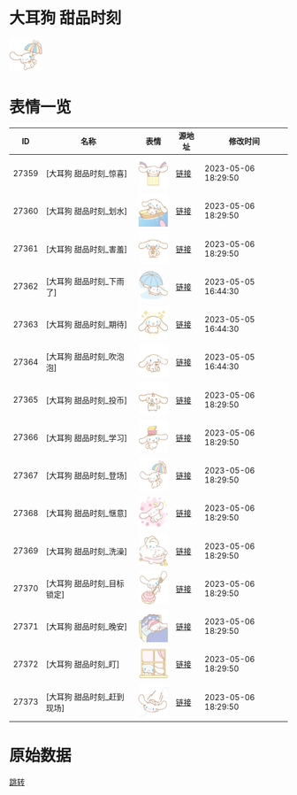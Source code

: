 # 大耳狗 甜品时刻

<img src="./cover.png" height="60" alt="cover" />

# 表情一览

|ID|名称|表情|源地址|修改时间|
|----|----|----|----|----|
|27359|[大耳狗 甜品时刻_惊喜]|<img src="./pic/027359_%5B大耳狗 甜品时刻_惊喜%5D.png" height="60" alt="惊喜"/>|[链接](https://i0.hdslb.com/bfs/garb/c2f91fd044a57d456eb28476578f02ec2208bf16.png)|2023-05-06 18:29:50|
|27360|[大耳狗 甜品时刻_划水]|<img src="./pic/027360_%5B大耳狗 甜品时刻_划水%5D.png" height="60" alt="划水"/>|[链接](https://i0.hdslb.com/bfs/garb/d969d9f4ede66f9e6a5e12465aae38c9ece424f5.png)|2023-05-06 18:29:50|
|27361|[大耳狗 甜品时刻_害羞]|<img src="./pic/027361_%5B大耳狗 甜品时刻_害羞%5D.png" height="60" alt="害羞"/>|[链接](https://i0.hdslb.com/bfs/garb/566775b3e48df31ecc47885f2c689ce7d2cb0aab.png)|2023-05-06 18:29:50|
|27362|[大耳狗 甜品时刻_下雨了]|<img src="./pic/027362_%5B大耳狗 甜品时刻_下雨了%5D.png" height="60" alt="下雨了"/>|[链接](https://i0.hdslb.com/bfs/garb/b60af7ae78727b35575bf90ccd87205e9863ee86.png)|2023-05-05 16:44:30|
|27363|[大耳狗 甜品时刻_期待]|<img src="./pic/027363_%5B大耳狗 甜品时刻_期待%5D.png" height="60" alt="期待"/>|[链接](https://i0.hdslb.com/bfs/garb/0aa45ddfe7160481684bfd25601c096801a2f166.png)|2023-05-05 16:44:30|
|27364|[大耳狗 甜品时刻_吹泡泡]|<img src="./pic/027364_%5B大耳狗 甜品时刻_吹泡泡%5D.png" height="60" alt="吹泡泡"/>|[链接](https://i0.hdslb.com/bfs/garb/de6e385b91fdf8bcf4e2e513d32b0816c93be7a0.png)|2023-05-05 16:44:30|
|27365|[大耳狗 甜品时刻_投币]|<img src="./pic/027365_%5B大耳狗 甜品时刻_投币%5D.png" height="60" alt="投币"/>|[链接](https://i0.hdslb.com/bfs/garb/2269d24f2692f730aa8045ba05f1e914deb7b707.png)|2023-05-06 18:29:50|
|27366|[大耳狗 甜品时刻_学习]|<img src="./pic/027366_%5B大耳狗 甜品时刻_学习%5D.png" height="60" alt="学习"/>|[链接](https://i0.hdslb.com/bfs/garb/ea0a1512fd0f43ffb7c3e586cfe210ce5398fef1.png)|2023-05-06 18:29:50|
|27367|[大耳狗 甜品时刻_登场]|<img src="./pic/027367_%5B大耳狗 甜品时刻_登场%5D.png" height="60" alt="登场"/>|[链接](https://i0.hdslb.com/bfs/garb/307aa3ec93e2a6bc2f3c97dbf347aa6018bfcd8c.png)|2023-05-06 18:29:50|
|27368|[大耳狗 甜品时刻_惬意]|<img src="./pic/027368_%5B大耳狗 甜品时刻_惬意%5D.png" height="60" alt="惬意"/>|[链接](https://i0.hdslb.com/bfs/garb/092f709808f5247d9f440e62c2aea4834c5a021b.png)|2023-05-06 18:29:50|
|27369|[大耳狗 甜品时刻_洗澡]|<img src="./pic/027369_%5B大耳狗 甜品时刻_洗澡%5D.png" height="60" alt="洗澡"/>|[链接](https://i0.hdslb.com/bfs/garb/1503ea70cfba97a2e7ac586ad3eb9ce27ed0accf.png)|2023-05-06 18:29:50|
|27370|[大耳狗 甜品时刻_目标锁定]|<img src="./pic/027370_%5B大耳狗 甜品时刻_目标锁定%5D.png" height="60" alt="目标锁定"/>|[链接](https://i0.hdslb.com/bfs/garb/187583fcd6c471714c409574582a8424a52cff0b.png)|2023-05-06 18:29:50|
|27371|[大耳狗 甜品时刻_晚安]|<img src="./pic/027371_%5B大耳狗 甜品时刻_晚安%5D.png" height="60" alt="晚安"/>|[链接](https://i0.hdslb.com/bfs/garb/6e93106cfa492ddd169ad218067fc250a2dcbec2.png)|2023-05-06 18:29:50|
|27372|[大耳狗 甜品时刻_盯]|<img src="./pic/027372_%5B大耳狗 甜品时刻_盯%5D.png" height="60" alt="盯"/>|[链接](https://i0.hdslb.com/bfs/garb/b5a59a97895dcd6814e206e2a9acaf00fbb1b3c3.png)|2023-05-06 18:29:50|
|27373|[大耳狗 甜品时刻_赶到现场]|<img src="./pic/027373_%5B大耳狗 甜品时刻_赶到现场%5D.png" height="60" alt="赶到现场"/>|[链接](https://i0.hdslb.com/bfs/garb/5844d4942df670d6e937de629d1a1ac9999f0d34.png)|2023-05-06 18:29:50|

# 原始数据

[跳转](./raw.json)

